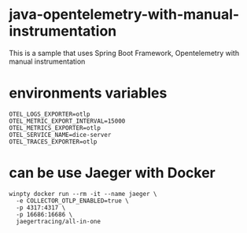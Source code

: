 # java-opentelemetry-with-manual-instrumentation
This is a sample that uses Spring Boot Framework, Opentelemetry with manual instrumentation

# environments variables
```
OTEL_LOGS_EXPORTER=otlp
OTEL_METRIC_EXPORT_INTERVAL=15000
OTEL_METRICS_EXPORTER=otlp
OTEL_SERVICE_NAME=dice-server
OTEL_TRACES_EXPORTER=otlp
```

# can be use Jaeger with Docker
```
winpty docker run --rm -it --name jaeger \
  -e COLLECTOR_OTLP_ENABLED=true \
  -p 4317:4317 \
  -p 16686:16686 \
  jaegertracing/all-in-one
```
